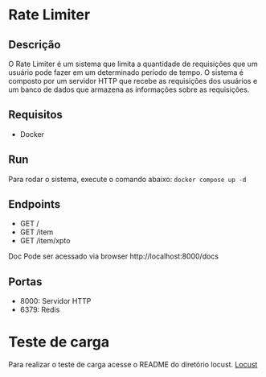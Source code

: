 # Rate Limiter

## Descrição
O Rate Limiter é um sistema que limita a quantidade de requisições que um usuário pode fazer em um determinado período de tempo. O sistema é composto por um servidor HTTP que recebe as requisições dos usuários e um banco de dados que armazena as informações sobre as requisições.

## Requisitos
- Docker

## Run
Para rodar o sistema, execute o comando abaixo:
```docker compose up -d```

## Endpoints
- GET /
- GET /item
- GET /item/xpto

Doc Pode ser acessado via browser http://localhost:8000/docs

## Portas
- 8000: Servidor HTTP
- 6379: Redis

# Teste de carga
Para realizar o teste de carga acesse o README do diretório locust.
[Locust](load_test/README.md)